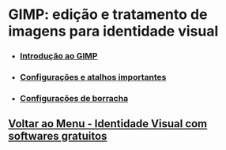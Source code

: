 # GIMP: edição e tratamento de imagens para identidade visual

- ### [Introdução ao GIMP](./introducao-GIMP.md)





- ### [Configurações e atalhos importantes](configuracoes-atalhos.md)

- ### [Configurações de borracha](borracha.md)


## [Voltar ao Menu - Identidade Visual com softwares gratuitos](../menu.md)